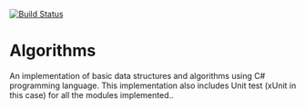 [![Build Status](https://dev.azure.com/devopspractices1/Space%20Game%20-%20web%20-%20Tests/_apis/build/status/sheddy123.Algorithms?branchName=master)](https://dev.azure.com/devopspractices1/Space%20Game%20-%20web%20-%20Tests/_build/latest?definitionId=12&branchName=master)

# Algorithms
An implementation of basic data structures and algorithms using C# programming language.
This implementation also includes Unit test (xUnit in this case) for all the modules implemented..
